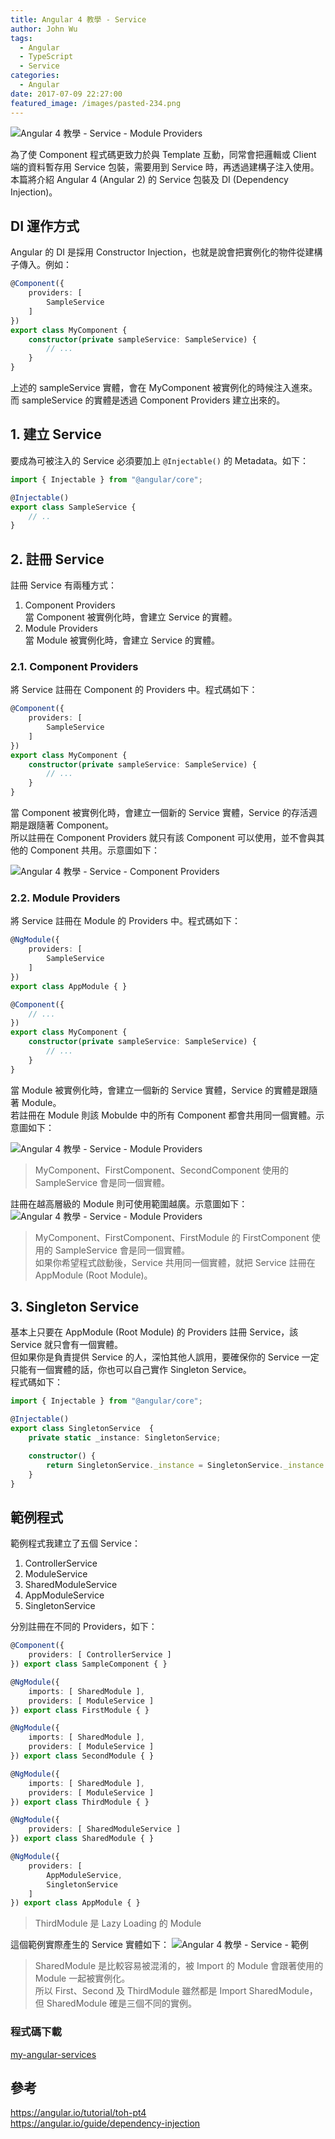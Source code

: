 ```yaml
---
title: Angular 4 教學 - Service
author: John Wu
tags:
  - Angular
  - TypeScript
  - Service
categories:
  - Angular
date: 2017-07-09 22:27:00
featured_image: /images/pasted-234.png
---
```

![Angular 4 教學 - Service - Module Providers](/images/pasted-234.png)

為了使 Component 程式碼更致力於與 Template 互動，同常會把邏輯或 Client 端的資料暫存用 Service 包裝，需要用到 Service 時，再透過建構子注入使用。  
本篇將介紹 Angular 4 (Angular 2) 的 Service 包裝及 DI (Dependency Injection)。  

<!-- more -->

## DI 運作方式

Angular 的 DI 是採用 Constructor Injection，也就是說會把實例化的物件從建構子傳入。例如：
```ts
@Component({
    providers: [
        SampleService
    ]
})
export class MyComponent {
    constructor(private sampleService: SampleService) {
        // ...
    }
}
```
上述的 sampleService 實體，會在 MyComponent 被實例化的時候注入進來。  
而 sampleService 的實體是透過 Component Providers 建立出來的。  

## 1. 建立 Service

要成為可被注入的 Service 必須要加上 `@Injectable()` 的 Metadata。如下：  

```ts
import { Injectable } from "@angular/core";

@Injectable()
export class SampleService {
    // ..
}
```

## 2. 註冊 Service

註冊 Service 有兩種方式：
1. Component Providers  
當 Component 被實例化時，會建立 Service 的實體。  
2. Module Providers  
當 Module 被實例化時，會建立 Service 的實體。  

### 2.1. Component Providers 

將 Service 註冊在 Component 的 Providers 中。程式碼如下：
```ts
@Component({
    providers: [
        SampleService
    ]
})
export class MyComponent {
    constructor(private sampleService: SampleService) {
        // ...
    }
}
```
當 Component 被實例化時，會建立一個新的 Service 實體，Service 的存活週期是跟隨著 Component。  
所以註冊在 Component Providers 就只有該 Component 可以使用，並不會與其他的 Component 共用。示意圖如下：

![Angular 4 教學 - Service - Component Providers](/images/pasted-232.png)

### 2.2. Module Providers  

將 Service 註冊在 Module 的 Providers 中。程式碼如下：

```ts
@NgModule({
    providers: [
        SampleService
    ]
})
export class AppModule { }

@Component({
    // ...
})
export class MyComponent {
    constructor(private sampleService: SampleService) {
        // ...
    }
}
```
當 Module 被實例化時，會建立一個新的 Service 實體，Service 的實體是跟隨著 Module。  
若註冊在 Module 則該 Mobulde 中的所有 Component 都會共用同一個實體。示意圖如下：

![Angular 4 教學 - Service - Module Providers](/images/pasted-233.png)
> MyComponent、FirstComponent、SecondComponent 使用的 SampleService 會是同一個實體。  

註冊在越高層級的 Module 則可使用範圍越廣。示意圖如下：
![Angular 4 教學 - Service - Module Providers](/images/pasted-234.png)
> MyComponent、FirstComponent、FirstModule 的 FirstComponent 使用的 SampleService 會是同一個實體。  
> 如果你希望程式啟動後，Service 共用同一個實體，就把 Service 註冊在 AppModule (Root Module)。

## 3. Singleton Service

基本上只要在 AppModule (Root Module) 的 Providers 註冊 Service，該 Service 就只會有一個實體。  
但如果你是負責提供 Service 的人，深怕其他人誤用，要確保你的 Service 一定只能有一個實體的話，你也可以自己實作 Singleton Service。  
程式碼如下：
```ts
import { Injectable } from "@angular/core";

@Injectable()
export class SingletonService  {
    private static _instance: SingletonService;

    constructor() {
        return SingletonService._instance = SingletonService._instance || this;
    }
}
```

## 範例程式

範例程式我建立了五個 Service：
1. ControllerService  
2. ModuleService  
3. SharedModuleService  
4. AppModuleService  
5. SingletonService  

分別註冊在不同的 Providers，如下：
```ts
@Component({
    providers: [ ControllerService ]
}) export class SampleComponent { }

@NgModule({
    imports: [ SharedModule ],
    providers: [ ModuleService ]
}) export class FirstModule { }

@NgModule({
    imports: [ SharedModule ],
    providers: [ ModuleService ]
}) export class SecondModule { }

@NgModule({
    imports: [ SharedModule ],
    providers: [ ModuleService ]
}) export class ThirdModule { }

@NgModule({
    providers: [ SharedModuleService ]
}) export class SharedModule { }

@NgModule({
    providers: [
        AppModuleService,
        SingletonService
    ]
}) export class AppModule { }
```
> ThirdModule 是 Lazy Loading 的 Module  

這個範例實際產生的 Service 實體如下：
![Angular 4 教學 - Service - 範例](/images/pasted-235.png)

> SharedModule 是比較容易被混淆的，被 Import 的 Module 會跟著使用的 Module 一起被實例化。  
> 所以 First、Second 及 ThirdModule 雖然都是 Import SharedModule，但 SharedModule 確是三個不同的實例。  

### 程式碼下載

[my-angular-services](https://github.com/johnwu1114/my-angular-services)

## 參考

https://angular.io/tutorial/toh-pt4  
https://angular.io/guide/dependency-injection  